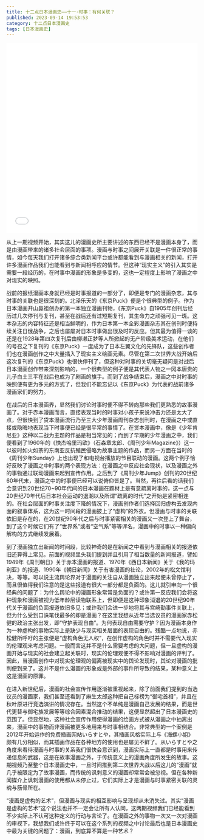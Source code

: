 ```yaml
---
title: 十二点日本漫画史——十一·时事：有何关联？
published: 2023-09-14 19:53:53
category: 十二点日本漫画史
tags: [日本漫画史]
---
```

<iframe src="//player.bilibili.com/player.html?aid=660893896&bvid=BV1Lh4y1Y78B&cid=1267108055&p=1&autoplay=0" width="100%" height="500" scrolling="no" border="0" frameborder="no" framespacing="0" allowfullscreen="true"> </iframe>

从上一期视频开始，其实这儿的漫画史所主要讲述的东西已经不是漫画本身了，而是由漫画带来的诸多社会层面的事项。漫画与时事之间展开关联是一件很正常的事情，如今每天我们打开诸多综合类新闻平台或许都能看到与漫画相关的新闻，打开许多漫画作品我们也能看到与新闻相呼应的情节。但这种“现实主义”的引入其实是需要一段经历的，在时事中漫画的形象是多变的，这也一定程度上影响了漫画之中对现实的映照。

战前的报纸漫画本身就已经是时事报道的一部分了，即便是专门的漫画杂志，其与时事的关联也是很深刻的。北泽乐天的《东京Puck》便是个很典型的例子。作为日本漫画开山鼻祖创办的第一本独立漫画刊物，《东京Puck》自1905年创刊后经历过几次停刊与复刊，甚至在战后还有过短期复刊，其生命力之顽强可见一斑。这本杂志的内容特征还是相当鲜明的，作为日本第一本全彩漫画杂志其在创刊时便持续关注日俄战争，之后也屡屡对日本时事做出很及时的反应。但其最为值得一谈的还是在1928年第四次复刊后由柳濑正梦等人所掀起的无产阶级美术运动，在他们的号召之下复刊的《东京Puck》一度成为了日本左翼文化的先锋队，这些创作者们也在漫画创作之中大量插入了现实主义绘画元素。尽管在第二次世界大战开始后这次复刊的《东京Puck》也很快停刊了，但这种对时事的关切毫无疑问是对战后日本漫画创作带来深刻影响的，一个很典型的例子便是其代表人物之一冈本唐贵的儿子白土三平在战后也成为了剧画的旗手。而到了战争结束后，漫画之中对时事的映照便有更为多元的方式了，但我们不能忘记以《东京Puck》为代表的战前诸多漫画家们的努力。

在战后的日本漫画界，显然我们讨论时事时便不得不转向那些我们更熟悉的故事漫画了。对于赤本漫画而言，直接表现当时的时事对小孩子来说冲击力还是太大了点，但很快到了贷本漫画流行乃至三大少年漫画周刊杂志创刊时，在漫画之中或直接或隐晦地表现当下时事便已经是很平常的事情了。在贷本漫画中，像是《少年肯尼亚》这种以二战为主题的作品是相当常见的；而到了早期的少年漫画之中，我们便看到了1960年的《快杰哈里玛欧》（石森章太郎、《周刊少年Magazine》）这一以彼时如火如荼的东南亚反抗殖民侵略为故事主题的作品，而另一方面在当时的《周刊少年Sunday》上也出现了和电视台播放的节目联动的漫画。这两个例子恰好反映了漫画之中时事的两个表现方法：在漫画之中反应社会现状，以及漫画之外的事物通过联动漫画来起到宣传作用。之后到了《周刊少年Jump》创刊的20世纪60年代末，漫画之中的时事便已经可以说俯仰皆是了。当然，再往后看的话我们会意识到20世纪70~90年代间的日本漫画在题材上是有意疏离时事的，这一点与20世纪70年代后日本社会运动的退潮以及所谓“疏离的时代”之开始是紧密相连的。在社会层面的时事关注度下降的情况下，漫画创作者们选择回归虚构去发现内面的叙事体系，这为这一时间段的漫画披上了“虚构”的外衣。但漫画与时事的关联依旧是存在的，在20世纪90年代之后与时事紧密相关的漫画又一次登上了舞台，到了这个时候它们有了“世界系”或者“空气系”等等诨名，漫画中的时事以一种偏向解构的方式继续发展着。

到了漫画独立出新闻的时间段，比较神奇的是在新闻之中看到与漫画相关的报道依旧还算得上常见。前面的视频里头我们提到并且引用了相当数量的新闻报道，譬如1949年《周刊朝日》关于赤本漫画的报道、1970年《西日本新闻》关于《我的玛利亚》的报道、1990年《朝日新闻》关于有害漫画的社论，2002年的松文馆判决，等等。可以说主流舆论界对于漫画的关注自从漫画独立出来起便未曾停止了，而且很值得我们注意的是这些报道有很大一部分都是负面的。这儿就引申向一个很经典的问题了：为什么舆论中的漫画形象常常是负面的？或许第一反应我们会将这种现象和漫画被视为低年龄层读物联系上，但即便是这种印象消退的20世纪90年代关于漫画的负面报道依旧多见；或许我们会进一步地将其与宫崎勤事件关联上，但为什么受到口诛笔伐最多的却是漫画？在这里我想从近年当选议员的漫画家赤松健的政治主张出发，即“守护表现自由”。为何表现自由需要守护？因为漫画本身作为一种虚构的事物实际上是缺少与现实相关层面的表现自由的。残酷一点地说，赤松健所呼吁的主张便是“虚构角色无人权”，在创作虚构的角色时并不需要代入现实的伦理观来考虑问题。一般而言这并不是什么需要考虑的大问题，但一旦虚构的漫画开始与现实的社会建立起关联时，现实的伦理观便不得不影响对漫画的评判了。因此，当漫画创作中对现实伦理观的偏离被现实中的舆论发现时，舆论对漫画的批判便到来了。这并不是什么漫画的形象或是外部的事件所导致的结果，某种意义上这是漫画的原罪。

在进入新世纪后，漫画的社会宣传作用逐渐被重视起来，除了前面我们提到的当选议员的漫画家，我们甚至还看到了麻生太郎这种把自己标榜为“御宅首相”，并且在秋叶原进行竞选演讲的情况存在。当然这个不单纯是漫画自己发展的结果，而是世代更替与御宅族发展等等综合因素混合推动的结果，这便显然超出了日本漫画史的范围了。但显然地，这种社会宣传作用使得漫画的绘画方式被从漫画之中抽离出来，漫画中的事物而非漫画被更多地用来与时事相结合。非常典型的一个案例是2012年开始运作的免费插画网站いらすとや，其插画风格实际上与《海螺小姐》颇有几分相似，而其插画作品在各种地方的使用也是屡见不鲜了。从いらすとや之角度来看待漫画与时事的关系我们很快会意识到，漫画实际上一直都是时事用来传递信息的武器，这是在故事漫画之外，于传统意义上的漫画角度所发生的故事。这期视频乃至整个日本漫画史中，一旦时间推到第二次世界大战以后这儿的“漫画”就几乎被限定为了故事漫画，而传统的讽刺意义的漫画却常常会被忽视。但在各种新闻媒介上讽刺漫画的使用都从未停止过，它们实际上才是漫画与时事紧密关联的灵魂与筋骨所在。

“漫画是虚构的艺术”，但漫画与现实的相互影响与呈现却从未消失过。其实“漫画是虚构的艺术”这个说法也并不一定会让所有人认同，这两期视频我们已经能看到不少实际上不认可这种定义的行动与言论了。在漫画之外的事物一次又一次对漫画的审视下，我想我们或许终于可以在这个系列的视频之中讨论最后也是日本漫画史中最为关键的问题了：漫画，到底算不算是一种艺术？
